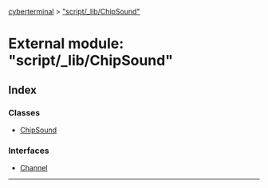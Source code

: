 [cyberterminal](../README.md) > ["script/_lib/ChipSound"](../modules/_script__lib_chipsound_.md)



# External module: "script/_lib/ChipSound"

## Index

### Classes

* [ChipSound](../classes/_script__lib_chipsound_.chipsound.md)


### Interfaces

* [Channel](../interfaces/_script__lib_chipsound_.channel.md)



---
